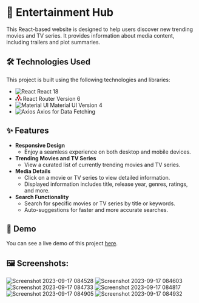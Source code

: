 # 🎥 Entertainment Hub

This React-based website is designed to help users discover new trending movies and TV series. It provides information about media content, including trailers and plot summaries.

## 🛠️ Technologies Used

This project is built using the following technologies and libraries:
- <img src="https://upload.wikimedia.org/wikipedia/commons/a/a7/React-icon.svg" alt="React" width="16" height="16"> React 18
- <img src="https://raw.githubusercontent.com/UtkarshSinghChouhan/Gym_Website/80f0bd111c3c89659501b8282b409427a7c75147/screen-shots/react-router.svg" alt="React Router" width="16" height="16"> React Router Version 6
- <img src="https://github.com/Mayank-Singh-Chouhan/Entertainment-Hub/assets/84614961/3a575e59-e3ac-4324-b420-e032649f2f5b" alt="Material UI" width="16" height="16"> Material UI Version 4 
- <img src="https://user-images.githubusercontent.com/8939680/57233882-20344080-6fe5-11e9-9086-d20a955bed59.png" alt="Axios" width="16" height="16"> Axios for Data Fetching


## ✨ Features

- **Responsive Design**
     - Enjoy a seamless experience on both desktop and mobile devices.
- **Trending Movies and TV Series**
    - View a curated list of currently trending movies and TV series.
- **Media Details**
    - Click on a movie or TV series to view detailed information.
    - Displayed information includes title, release year, genres, ratings, and more.
- **Search Functionality**
    - Search for specific movies or TV series by title or keywords.
    - Auto-suggestions for faster and more accurate searches.

## 🚀 Demo

You can see a live demo of this project [here](https://entertainment-hub-eta.vercel.app/).


## 🖼️ Screenshots:
![Screenshot 2023-09-17 084528](https://github.com/Mayank-Singh-Chouhan/Entertainment-Hub/assets/84614961/515a2fb5-7f38-4640-aeac-a31409e9db3e)
![Screenshot 2023-09-17 084603](https://github.com/Mayank-Singh-Chouhan/Entertainment-Hub/assets/84614961/ed0e9873-ce08-4eca-8b67-f28e1e8aa900)
![Screenshot 2023-09-17 084733](https://github.com/Mayank-Singh-Chouhan/Entertainment-Hub/assets/84614961/496ac55c-d35c-4153-8ad3-99d4d56a4003)
![Screenshot 2023-09-17 084817](https://github.com/Mayank-Singh-Chouhan/Entertainment-Hub/assets/84614961/6116601a-1510-465e-9f77-6891f0d5a240)
![Screenshot 2023-09-17 084905](https://github.com/Mayank-Singh-Chouhan/Entertainment-Hub/assets/84614961/ddc2e87c-656c-4bac-99b2-5ba3db634a3f)
![Screenshot 2023-09-17 084932](https://github.com/Mayank-Singh-Chouhan/Entertainment-Hub/assets/84614961/1f30a31a-813e-4251-8929-a5c7441357af)
